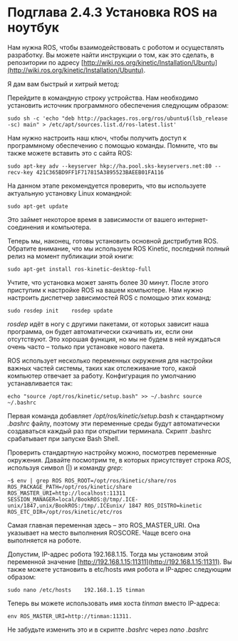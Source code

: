 # Подглава 2.4.3 Установка ROS на ноутбук



Нам нужна ROS, чтобы взаимодействовать с роботом и осуществлять разработку. Вы можете найти инструкции о том, как это сделать, в репозитории по адресу [http://wiki.ros.org/kinetic/Installation/Ubuntu](http://wiki.ros.org/kinetic/Installation/Ubuntu). 

Я дам вам быстрый и хитрый метод: 

Перейдите в командную строку устройства. Нам необходимо установить источник программного обеспечения следующим образом: 

`sudo sh -c 'echo "deb http://packages.ros.org/ros/ubuntu$(lsb_release -sc) main" > /etc/apt/sources.list.d/ros-latest.list'`

Нам нужно настроить наш ключ, чтобы получить доступ к программному обеспечению с помощью команды. Помните, что вы также можете вставить это с сайта ROS: 

`sudo apt-key adv --keyserver hkp://ha.pool.sks-keyservers.net:80 --recv-key 421C365BD9FF1F717815A3895523BAEEB01FA116` 

На данном этапе рекомендуется проверить, что вы используете актуальную установку Linux командной: 

`sudo apt-get update` 

Это займет некоторое время в зависимости от вашего интернет-соединения и компьютера. 

Теперь мы, наконец, готовы установить основной дистрибутив ROS. Обратите внимание, что мы используем ROS Kinetic, последний полный релиз на момент публикации этой книги: 

`sudo apt-get install ros-kinetic-desktop-full` 

Учтите, что установка может занять более 30 минут. После этого приступим к настройке ROS на вашем компьютере. Нам нужно настроить диспетчер зависимостей ROS с помощью этих команд: 

`sudo rosdep init   
rosdep update` 

_rosdep_ идёт в ногу с другими пакетами, от которых зависит наша программа, он будет автоматически скачивать их, если они отсутствуют. Это хорошая функция, но мы не будем в ней нуждаться очень часто – только при установке нового пакета. 

ROS использует несколько переменных окружения для настройки важных частей системы, таких как отслеживание того, какой компьютер отвечает за работу. Конфигурация по умолчанию устанавливается так: 

`echo "source /opt/ros/kinetic/setup.bash" >> ~/.bashrc source ~/.bashrc` 

Первая команда добавляет _/opt/ros/kinetic/setup.bash_ к стандартному _.bashrc_ файлу, поэтому эти переменные среды будут автоматически создаваться каждый раз при открытии терминала. Скрипт .bashrc срабатывает при запуске Bash Shell. 

Проверить стандартную настройку можно, посмотрев переменные окружения. Давайте посмотрим те, в которых присутствует строка _ROS_, используя символ \(\|\) и команду _grep_:

`~$ env | grep ROS ROS_ROOT=/opt/ros/kinetic/share/ros ROS_PACKAGE_PATH=/opt/ros/kinetic/share ROS_MASTER_URI=http://localhost:11311 SESSION_MANAGER=local/BookROS:@/tmp/.ICE-unix/1847,unix/BookROS:/tmp/.ICEunix/ 1847 ROS_DISTRO=kinetic ROS_ETC_DIR=/opt/ros/kinetic/etc/ros` 

Самая главная переменная здесь – это ROS\_MASTER\_URI. Она указывает на место выполнения ROSCORE. Чаще всего она выполняется на роботе. 

Допустим, IP-адрес робота 192.168.1.15. Тогда мы установим этой переменной значение [http://192.168.1.15:11311](http://192.168.1.15:11311). Вы также можете установить в etc/hosts имя робота и IP-адрес следующим образом: 

`sudo nano /etc/hosts   
192.168.1.15 tinman` 

Теперь вы можете использовать имя хоста _tinman_ вместо IP-адреса: 

`env ROS_MASTER_URI=http://tinman:11311.` 

Не забудьте изменить это и в скрипте _.bashrc_ через _nano .bashrc_

